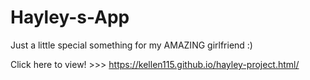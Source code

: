 # Hayley-s-App
Just a little special something for my AMAZING girlfriend :)

Click here to view! >>>
https://kellen115.github.io/hayley-project.html/
